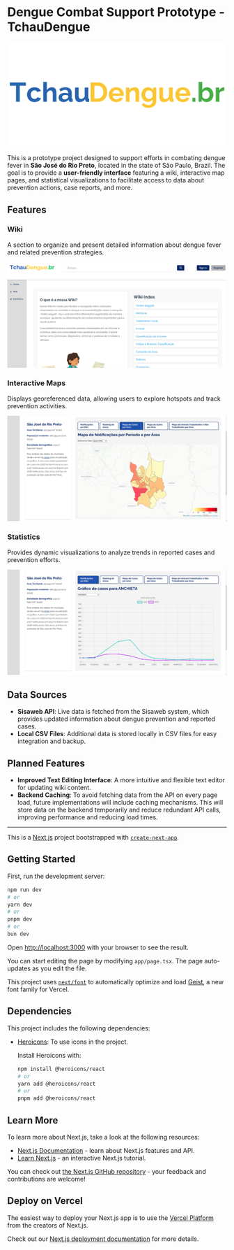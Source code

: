 # Dengue Combat Support Prototype - TchauDengue

![TchauDengue Logo](/images/logo.png)

This is a prototype project designed to support efforts in combating dengue fever in **São José do Rio Preto**, located in the state of São Paulo, Brazil. The goal is to provide a **user-friendly interface** featuring a wiki, interactive map pages, and statistical visualizations to facilitate access to data about prevention actions, case reports, and more.

## Features

### Wiki
A section to organize and present detailed information about dengue fever and related prevention strategies.

![Wiki Preview](/images/wiki.png)

### Interactive Maps
Displays georeferenced data, allowing users to explore hotspots and track prevention activities.

![Interactive Map Preview](/images/mapa.png)

### Statistics
Provides dynamic visualizations to analyze trends in reported cases and prevention efforts.

![Statistics Graph Preview](/images/grafico.png)

## Data Sources

- **Sisaweb API**: Live data is fetched from the Sisaweb system, which provides updated information about dengue prevention and reported cases.
- **Local CSV Files**: Additional data is stored locally in CSV files for easy integration and backup.

## Planned Features

- **Improved Text Editing Interface**: A more intuitive and flexible text editor for updating wiki content.
- **Backend Caching**: To avoid fetching data from the API on every page load, future implementations will include caching mechanisms. This will store data on the backend temporarily and reduce redundant API calls, improving performance and reducing load times.

---


This is a [Next.js](https://nextjs.org) project bootstrapped with [`create-next-app`](https://nextjs.org/docs/app/api-reference/cli/create-next-app).

## Getting Started

First, run the development server:

```bash
npm run dev
# or
yarn dev
# or
pnpm dev
# or
bun dev
```

Open [http://localhost:3000](http://localhost:3000) with your browser to see the result.

You can start editing the page by modifying `app/page.tsx`. The page auto-updates as you edit the file.

This project uses [`next/font`](https://nextjs.org/docs/app/building-your-application/optimizing/fonts) to automatically optimize and load [Geist](https://vercel.com/font), a new font family for Vercel.

## Dependencies

This project includes the following dependencies:

- [Heroicons](https://heroicons.com/): To use icons in the project.
  
  Install Heroicons with:

  ```bash
  npm install @heroicons/react
  # or
  yarn add @heroicons/react
  # or
  pnpm add @heroicons/react
  ```

## Learn More

To learn more about Next.js, take a look at the following resources:

- [Next.js Documentation](https://nextjs.org/docs) - learn about Next.js features and API.
- [Learn Next.js](https://nextjs.org/learn) - an interactive Next.js tutorial.

You can check out [the Next.js GitHub repository](https://github.com/vercel/next.js) - your feedback and contributions are welcome!

## Deploy on Vercel

The easiest way to deploy your Next.js app is to use the [Vercel Platform](https://vercel.com/new?utm_medium=default-template&filter=next.js&utm_source=create-next-app&utm_campaign=create-next-app-readme) from the creators of Next.js.

Check out our [Next.js deployment documentation](https://nextjs.org/docs/app/building-your-application/deploying) for more details.
